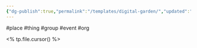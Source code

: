 ```yaml
---
{"dg-publish":true,"permalink":"/templates/digital-garden/","updated":"2025-06-22T21:17:29.034-04:00"}
---
```


 

#place #thing #group #event #org 

<% tp.file.cursor() %> 


<script src="https://giscus.app/client.js"
        data-repo="MisterCheesy/first-portal"
        data-repo-id="R_kgDOO4QXMg"
        data-category="General"
        data-category-id="DIC_kwDOO4QXMs4Cr2m0"
        data-mapping="pathname"
        data-strict="0"
        data-reactions-enabled="1"
        data-emit-metadata="0"
        data-input-position="top"
        data-theme="dark"
        data-lang="en"
        crossorigin="anonymous"
        async>
</script>